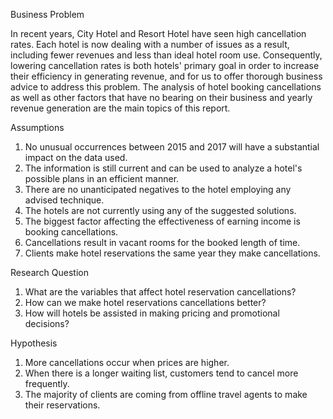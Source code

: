 Business Problem

In recent years, City Hotel and Resort Hotel have seen high cancellation rates. Each hotel is now dealing with a number of issues as a result, including fewer revenues and less than ideal hotel room use. Consequently, lowering cancellation rates is both hotels' primary goal in order to increase their efficiency in generating revenue, and for us to offer thorough business advice to address this problem.
The analysis of hotel booking cancellations as well as other factors that have no bearing on their business and yearly revenue generation are the main topics of this report.

Assumptions
1. ﻿﻿﻿No unusual occurrences between 2015 and 2017 will have a substantial impact on the data used.
2. ﻿﻿﻿The information is still current and can be used to analyze a hotel's possible plans in an efficient manner.
3. ﻿﻿﻿There are no unanticipated negatives to the hotel employing any advised technique.
4. ﻿﻿﻿The hotels are not currently using any of the suggested solutions.
5. The biggest factor affecting the effectiveness of earning income is booking cancellations.
6. ﻿﻿﻿Cancellations result in vacant rooms for the booked length of time.
7. ﻿﻿﻿Clients make hotel reservations the same year they make cancellations.
   
Research Question
1. ﻿﻿﻿What are the variables that affect hotel reservation cancellations?
2. ﻿﻿﻿How can we make hotel reservations cancellations better?
3. ﻿﻿﻿How will hotels be assisted in making pricing and promotional decisions?

Hypothesis
1. ﻿﻿﻿More cancellations occur when prices are higher.
2. ﻿﻿﻿When there is a longer waiting list, customers tend to cancel more frequently.
3. ﻿﻿﻿The majority of clients are coming from offline travel agents to make their reservations.
